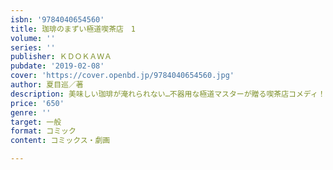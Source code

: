 ```yaml
---
isbn: '9784040654560'
title: 珈琲のまずい極道喫茶店　1
volume: ''
series: ''
publisher: ＫＤＯＫＡＷＡ
pubdate: '2019-02-08'
cover: 'https://cover.openbd.jp/9784040654560.jpg'
author: 夏目巡／著
description: 美味しい珈琲が淹れられない…不器用な極道マスターが贈る喫茶店コメディ！
price: '650'
genre: ''
target: 一般
format: コミック
content: コミックス・劇画

---
```

